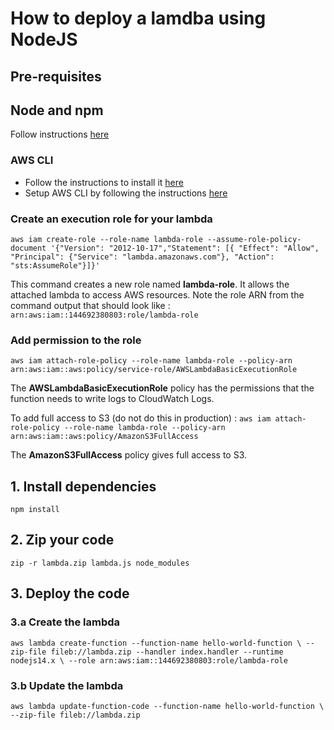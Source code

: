 # How to deploy a lamdba using NodeJS

## Pre-requisites

## Node and npm
Follow instructions [here](https://nodejs.org/en/download/)

### AWS CLI
- Follow the instructions to install it [here](https://docs.aws.amazon.com/cli/latest/userguide/getting-started-install.html#cliv2-linux-install)
- Setup AWS CLI by following the instructions [here](https://docs.aws.amazon.com/cli/latest/userguide/cli-configure-quickstart.html)

### Create an execution role for your lambda
`aws iam create-role --role-name lambda-role --assume-role-policy-document '{"Version": "2012-10-17","Statement": [{ "Effect": "Allow", "Principal": {"Service": "lambda.amazonaws.com"}, "Action": "sts:AssumeRole"}]}'`

This command creates a new role named **lambda-role**. It allows the attached lambda to access AWS resources.
Note the role ARN from the command output that should look like : `arn:aws:iam::144692380803:role/lambda-role`

### Add permission to the role
`aws iam attach-role-policy --role-name lambda-role --policy-arn arn:aws:iam::aws:policy/service-role/AWSLambdaBasicExecutionRole`

The **AWSLambdaBasicExecutionRole** policy has the permissions that the function needs to write logs to CloudWatch Logs.

To add full access to S3 (do not do this in production) : `aws iam attach-role-policy --role-name lambda-role --policy-arn arn:aws:iam::aws:policy/AmazonS3FullAccess`

The **AmazonS3FullAccess** policy gives full access to S3.

## 1. Install dependencies
`npm install`

## 2. Zip your code
`zip -r lambda.zip lambda.js node_modules`

## 3. Deploy the code

### 3.a Create the lambda
`aws lambda create-function --function-name hello-world-function \
--zip-file fileb://lambda.zip --handler index.handler --runtime nodejs14.x \
--role arn:aws:iam::144692380803:role/lambda-role`

### 3.b Update the lambda
`aws lambda update-function-code --function-name hello-world-function \
--zip-file fileb://lambda.zip`
